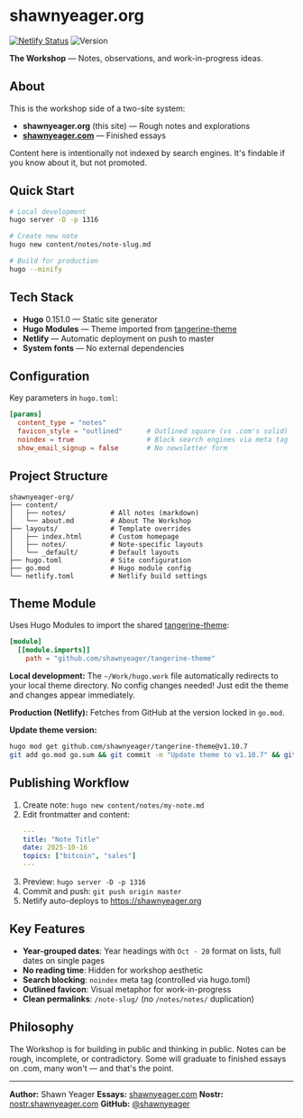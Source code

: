 # shawnyeager.org

[![Netlify Status](https://api.netlify.com/api/v1/badges/68d84b38-f053-46ea-bddd-1dce0c92b393/deploy-status)](https://app.netlify.com/sites/shawnyeager-org/deploys)
![Version](https://img.shields.io/badge/version-v1.0.0-orange)

**The Workshop** — Notes, observations, and work-in-progress ideas.

## About

This is the workshop side of a two-site system:
- **shawnyeager.org** (this site) — Rough notes and explorations
- **[shawnyeager.com](https://shawnyeager.com)** — Finished essays

Content here is intentionally not indexed by search engines. It's findable if you know about it, but not promoted.

## Quick Start

```bash
# Local development
hugo server -D -p 1316

# Create new note
hugo new content/notes/note-slug.md

# Build for production
hugo --minify
```

## Tech Stack

- **Hugo** 0.151.0 — Static site generator
- **Hugo Modules** — Theme imported from [tangerine-theme](https://github.com/shawnyeager/tangerine-theme)
- **Netlify** — Automatic deployment on push to master
- **System fonts** — No external dependencies

## Configuration

Key parameters in `hugo.toml`:

```toml
[params]
  content_type = "notes"
  favicon_style = "outlined"      # Outlined square (vs .com's solid)
  noindex = true                  # Block search engines via meta tag
  show_email_signup = false       # No newsletter form
```

## Project Structure

```
shawnyeager-org/
├── content/
│   ├── notes/           # All notes (markdown)
│   └── about.md         # About The Workshop
├── layouts/             # Template overrides
│   ├── index.html       # Custom homepage
│   ├── notes/           # Note-specific layouts
│   └── _default/        # Default layouts
├── hugo.toml            # Site configuration
├── go.mod               # Hugo module config
└── netlify.toml         # Netlify build settings
```

## Theme Module

Uses Hugo Modules to import the shared [tangerine-theme](https://github.com/shawnyeager/tangerine-theme):

```toml
[module]
  [[module.imports]]
    path = "github.com/shawnyeager/tangerine-theme"
```

**Local development:** The `~/Work/hugo.work` file automatically redirects to your local theme directory. No config changes needed! Just edit the theme and changes appear immediately.

**Production (Netlify):** Fetches from GitHub at the version locked in `go.mod`.

**Update theme version:**
```bash
hugo mod get github.com/shawnyeager/tangerine-theme@v1.10.7
git add go.mod go.sum && git commit -m "Update theme to v1.10.7" && git push
```

## Publishing Workflow

1. Create note: `hugo new content/notes/my-note.md`
2. Edit frontmatter and content:
   ```yaml
   ---
   title: "Note Title"
   date: 2025-10-16
   topics: ["bitcoin", "sales"]
   ---
   ```
3. Preview: `hugo server -D -p 1316`
4. Commit and push: `git push origin master`
5. Netlify auto-deploys to https://shawnyeager.org

## Key Features

- **Year-grouped dates**: Year headings with `Oct · 20` format on lists, full dates on single pages
- **No reading time**: Hidden for workshop aesthetic
- **Search blocking**: `noindex` meta tag (controlled via hugo.toml)
- **Outlined favicon**: Visual metaphor for work-in-progress
- **Clean permalinks**: `/note-slug/` (no `/notes/notes/` duplication)

## Philosophy

The Workshop is for building in public and thinking in public. Notes can be rough, incomplete, or contradictory. Some will graduate to finished essays on .com, many won't — and that's the point.

---

**Author:** Shawn Yeager
**Essays:** [shawnyeager.com](https://shawnyeager.com)
**Nostr:** [nostr.shawnyeager.com](https://nostr.shawnyeager.com)
**GitHub:** [@shawnyeager](https://github.com/shawnyeager)
